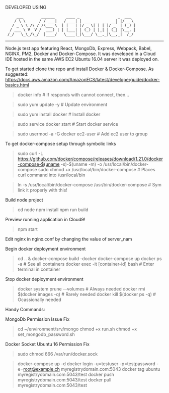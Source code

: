 
DEVELOPED USING

         ___        ______     ____ _                 _  ___  
        / \ \      / / ___|   / ___| | ___  _   _  __| |/ _ \ 
       / _ \ \ /\ / /\___ \  | |   | |/ _ \| | | |/ _` | (_) |
      / ___ \ V  V /  ___) | | |___| | (_) | |_| | (_| |\__, |
     /_/   \_\_/\_/  |____/   \____|_|\___/ \__,_|\__,_|  /_/ 
 ----------------------------------------------------------------- 

Node.js test app featuring React, MongoDb, Express, Webpack, Babel, 
NGINX, PM2, Docker and Docker-Compose. It was developed in a Cloud IDE 
hosted in the same AWS EC2 Ubuntu 16.04 server it was deployed on.

To get started clone the repo and install Docker & Docker-Compose.
As suggested: https://docs.aws.amazon.com/AmazonECS/latest/developerguide/docker-basics.html


> docker info                        # If responds with cannot connect, then...

> sudo yum update -y                 # Update environment

> sudo yum install docker            # Install docker

> sudo service docker start          # Start docker service

> sudo usermod -a -G docker ec2-user # Add ec2 user to group


To get docker-compose setup through symbolic links


> sudo curl -L https://github.com/docker/compose/releases/download/1.21.0/docker-compose-$(uname -s)-$(uname -m) -o /usr/local/bin/docker-compose
> sudo chmod +x /usr/local/bin/docker-compose # Places curl command into /usr/local/bin

> ln -s /usr/local/bin/docker-compose /usr/bin/docker-compose # Sym link it properly with this!


Build node project


> cd node
> npm install 
> npm run build

Preview running application in Cloud9!


> npm start


Edit nginx in nginx.conf by changing the value of server_nam


Begin docker deployment environment


> cd .. & docker-compose build -docker
> docker-compose up
> docker ps -a                        # See all containers
> docker exec -it [container-id] bash # Enter terminal in container


Stop docker deployment environment


> docker system prune --volumes  # Always needed
> docker rmi $(docker images -q) # Rarely needed
> docker kill $(docker ps -q)    # Ocassionally needed


Handy Commands:

MongoDb Permission Issue Fix

> cd ~/environment/srv/mongo
> chmod +x run.sh
> chmod +x set_mongodb_password.sh

Docker Socket Ubuntu 16 Permission Fix

> sudo chmod 666 /var/run/docker.sock



> docker-compose up -d
> docker login -u=testuser -p=testpassword -e=root@example.ch myregistrydomain.com:5043
> docker tag ubuntu myregistrydomain.com:5043/test
> docker push myregistrydomain.com:5043/test
> docker pull myregistrydomain.com:5043/test